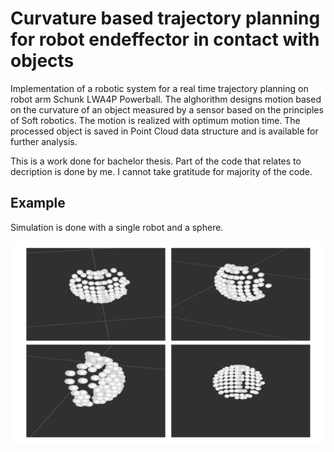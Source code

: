 # Curvature based trajectory planning for robot endeffector in contact with objects

Implementation of a robotic system for a real time trajectory planning on robot arm
Schunk LWA4P Powerball. The alghorithm designs motion based on the curvature of
an object measured by a sensor based on the principles of Soft robotics. The motion is
realized with optimum motion time. The processed object is saved in Point Cloud data
structure and is available for further analysis.

This is a work done for bachelor thesis. Part of the code that relates to decription is done by me. I cannot take gratitude for majority of the code.


## Example
Simulation is done with a single robot and a sphere. 



![Result of moving on half of the sphere](sphere.png) 

